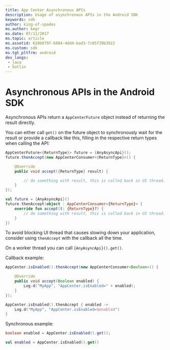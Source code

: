 ```yaml
---
title: App Center Asynchronous APIs
description: Usage of asynchronous APIs in the Android SDK
keywords: sdk
author: king-of-spades
ms.author: kegr
ms.date: 07/11/2017
ms.topic: article
ms.assetid: 610b8797-6884-4dd4-bad3-7c05f39b3922
ms.custom: sdk
ms.tgt_pltfrm: android
dev_langs:
 - java
 - kotlin
---
```


# Asynchronous APIs in the Android SDK

Asynchronous APIs return a `AppCenterFuture` object instead of returning the result directly.

You can either call `get()` on the future object to synchronously wait for the result or provide a callback like this, filling in the respective return types when calling the API:

```java
AppCenterFuture<{ReturnType}> future = {AnyAsyncApi}();
future.thenAccept(new AppCenterConsumer<{ReturnType}>() {

    @Override
    public void accept({ReturnType} result) {

        // do something with result, this is called back in UI thread.
    }
});
```
```kotlin
val future = {AnyAsyncApi}()
future.thenAccept(object : AppCenterConsumer<{ReturnType}> {
    override fun accept(t: {ReturnType}?) {
        // do something with result, this is called back in UI thread.
    }
})
```

To avoid blocking UI thread that causes slowing down your application, consider using `thenAccept` with the callback all the time.

On a worker thread you can call `{AnyAsyncApi}().get()`.

Callback example:

```java
AppCenter.isEnabled().thenAccept(new AppCenterConsumer<Boolean>() {

    @Override
    public void accept(Boolean enabled) {
        Log.d("MyApp", "AppCenter.isEnabled=" + enabled);
    }
});
```
```kotlin
AppCenter.isEnabled().thenAccept { enabled -> 
    Log.d("MyApp", "AppCenter.isEnabled=$enabled")
}
```

Synchronous example:

```java
boolean enabled = AppCenter.isEnabled().get();
```
```kotlin
val enabled = AppCenter.isEnabled().get()
```
